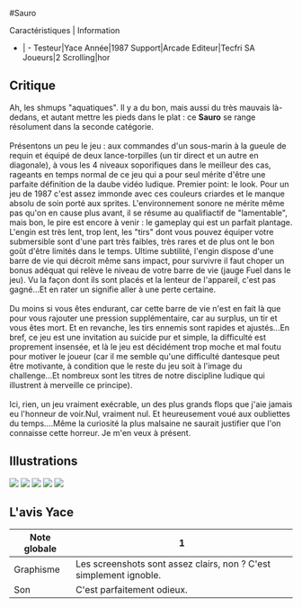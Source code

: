 #Sauro

Caractéristiques | Information
- | -
Testeur|Yace
Année|1987
Support|Arcade
Editeur|Tecfri SA
Joueurs|2
Scrolling|hor

## Critique
Ah, les shmups "aquatiques". Il y a du bon, mais aussi du très mauvais là-dedans, et autant mettre les pieds dans le plat : ce <b>Sauro</b> se range résolument dans la seconde catégorie.<br/><br/>Présentons un peu le jeu : aux commandes d'un sous-marin à la gueule de requin et équipé de deux lance-torpilles (un tir direct et un autre en diagonale), à vous les 4 niveaux soporifiques dans le meilleur des cas, rageants en temps normal de ce jeu qui a pour seul mérite d'être une parfaite définition de la daube vidéo ludique. Premier point: le look. Pour un jeu de 1987 c'est assez immonde avec ces couleurs criardes et le manque absolu de soin porté aux sprites. L'environnement sonore ne mérite même pas qu'on en cause plus avant, il se résume au qualifiactif de "lamentable", mais bon, le pire est encore à venir : le gameplay qui est un parfait plantage. L'engin est très lent, trop lent, les "tirs" dont vous pouvez équiper votre submersible sont d'une part très faibles, très rares et de plus ont le bon goût d'être limités dans le temps. Ultime subtilité, l'engin dispose d'une barre de vie qui décroit même sans impact, pour survivre il faut choper un bonus adéquat qui relève le niveau de votre barre de vie (jauge Fuel dans le jeu). Vu la façon dont ils sont placés et la lenteur de l'appareil, c'est pas gagné...Et en rater un signifie aller à une perte certaine.<br/><br/>Du moins si vous êtes endurant, car cette barre de vie n'est en fait là que pour vous rajouter une pression supplémentaire, car au surplus, un tir et vous êtes mort. Et en revanche, les tirs ennemis sont rapides et ajustés...En bref, ce jeu est une invitation au suicide pur et simple, la difficulté est proprement insensée, et là le jeu est décidément trop moche et mal foutu pour motiver le joueur (car il me semble qu'une difficulté dantesque peut être motivante, à condition que le reste du jeu soit à l'image du challenge...Et nombreux sont les titres de notre discipline ludique qui illustrent à merveille ce principe).<br/><br/>Ici, rien, un jeu vraiment exécrable, un des plus grands flops que j'aie jamais eu l'honneur de voir.Nul, vraiment nul. Et heureusement voué aux oubliettes du temps....Même la curiosité la plus malsaine ne saurait justifier que l'on connaisse cette horreur. Je m'en veux à présent.

## Illustrations
![](http://www.shmup.com/images/thumbs/img_fiche_1_1264.png)
![](http://www.shmup.com/images/thumbs/img_fiche_2_1264.png)
![](http://www.shmup.com/images/thumbs/img_fiche_3_1264.png)
![](http://www.shmup.com/images/thumbs/)
![](http://www.shmup.com/images/thumbs/)

## L'avis Yace
Note globale|1
-|-
Graphisme|Les screenshots sont assez clairs, non ? C'est  simplement ignoble.
Son|C'est parfaitement odieux.
